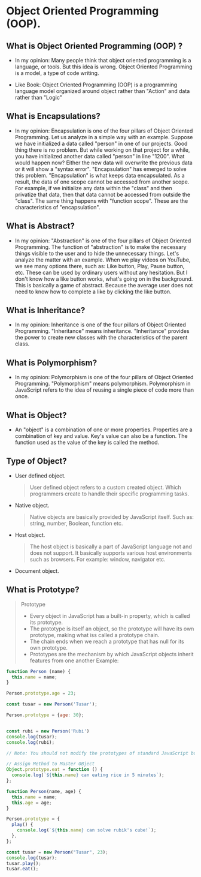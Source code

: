 # Object Oriented Programming (OOP).

## What is Object Oriented Programming (OOP) ?
- In my opinion: Many people think that object oriented programming is a language, or tools. But this idea is wrong. Object Oriented Programming is a model, a type of code writing.

- Like Book: Object Oriented Programming (OOP) is a programming language model organized around object rather than "Action" and data rather than "Logic"

## What is Encapsulations?
- In my opinion: Encapsulation is one of the four pillars of Object Oriented Programming. Let us analyze in a simple way with an example. Suppose we have initialized a data called "person" in one of our projects. Good thing there is no problem. But while working on that project for a while, you have initialized another data called "person" in line "1200". What would happen now? Either the new data will overwrite the previous data or it will show a "syntax error". "Encapsulation" has emerged to solve this problem. "Encapsulation" is what keeps data encapsulated. As a result, the data of one scope cannot be accessed from another scope. For example, if we initialize any data within the "class" and then privatize that data, then that data cannot be accessed from outside the "class". The same thing happens with "function scope". These are the characteristics of "encapsulation".

## What is Abstract?
- In my opinion: "Abstraction" is one of the four pillars of Object Oriented Programming. The function of "abstraction" is to make the necessary things visible to the user and to hide the unnecessary things. Let's analyze the matter with an example. When we play videos on YouTube, we see many options there, such as: Like button, Play, Pause button, etc. These can be used by ordinary users without any hesitation. But I don't know how a like button works, what's going on in the background. This is basically a game of abstract. Because the average user does not need to know how to complete a like by clicking the like button.

## What is Inheritance?
- In my opinion: Inheritance is one of the four pillars of Object Oriented Programming. "Inheritance" means inheritance. "Inheritance" provides the power to create new classes with the characteristics of the parent class.

## What is Polymorphism?
- In my opinion: Polymorphism is one of the four pillars of Object Oriented Programming. "Polymorphism" means polymorphism. Polymorphism in JavaScript refers to the idea of reusing a single piece of code more than once.

## What is Object?
- An "object" is a combination of one or more properties. Properties are a combination of key and value. Key's value can also be a function. The function used as the value of the key is called the method.

## Type of Object?
- User defined object.
  > User defined object refers to a custom created object. Which programmers create to handle their specific programming tasks.

- Native object.
  > Native objects are basically provided by JavaScript itself. Such as: string, number, Boolean, function etc.

- Host object.
  > The host object is basically a part of JavaScript language not and does not support. It basically supports various host environments such as browsers. For example: window, navigator etc.

- Document object.

## What is Prototype?
> Prototype
> - Every object in JavaScript has a built-in property, which is called its prototype.
> - The prototype is itself an object, so the prototype will have its own prototype, making what iss called a prototype chain.
> - The chain ends when we reach a prototype that has null for its own prototype.
> - Prototypes are the mechanism by which JavaScript objects inherit features from one another
> Example: 

``` JavaScript
function Person (name) {
  this.name = name;
}

Person.prototype.age = 23;

const tusar = new Person('Tusar');

Person.prototype = {age: 30};


const rubi = new Person('Rubi')
console.log(tusar);
console.log(rubi);

// Note: You should not modify the prototypes of standard JavaScript built-in objects like strings, arrays, etc. It is considered a bad practice.
```

``` JavaScript
// Assign Method to Master OBject
Object.prototype.eat = function () {
  console.log(`${this.name} can eating rice in 5 minutes`);
};

function Person(name, age) {
  this.name = name;
  this.age = age;
}

Person.prototype = {
  play() {
    console.log(`${this.name} can solve rubik's cube!`);
  },
};

const tusar = new Person("Tusar", 23);
console.log(tusar);
tusar.play();
tusar.eat();
```
